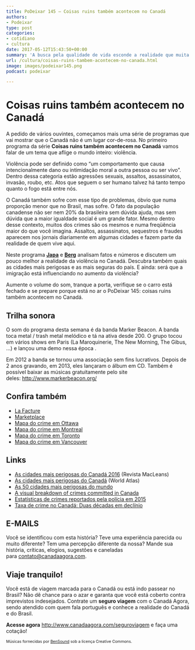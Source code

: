 ```yaml
---
title: PoDeixar 145 – Coisas ruins também acontecem no Canadá
authors:
- Podeixar
type: post
categories:
- cotidiano
- cultura
date: 2017-05-12T15:43:50+00:00
summary: 'A busca pela qualidade de vida esconde a realidade que muita gente ignora: coisas ruins também acontecem no Canadá e a violência é sim, uma delas.'
url: /cultura/coisas-ruins-tambem-acontecem-no-canada.html
image: images/podeixar145.png
podcast: podeixar

---
```

# Coisas ruins também acontecem no Canadá

A pedido de vários ouvintes, começamos mais uma série de programas que vai mostrar que o Canadá não é um lugar cor-de-rosa. No primeiro programa da série **Coisas ruins também acontecem no Canadá** vamos falar de um tema que aflige o mundo inteiro: violência.

Violência pode ser definido como &#8220;um comportamento que causa intencionalmente dano ou intimidação moral a outra pessoa ou ser vivo&#8221;. Dentro dessa categoria estão agressões sexuais, assaltos, assassinatos, invasão, roubo, etc. Atos que seguem o ser humano talvez há tanto tempo quanto o fogo está entre nós.

O Canadá também sofre com esse tipo de problemas, óbvio que numa proporção menor que no Brasil, mas sofre. O fato da população canadense não ser nem 20% da brasileira sem dúvida ajuda, mas sem dúvida que a maior igualdade social é um grande fator. Mesmo dentro desse contexto, muitos dos crimes são os mesmos e numa freqüência maior do que você imagina. Assaltos, assassinatos, sequestros e fraudes aparecem nos jornais diariamente em algumas cidades e fazem parte da realidade de quem vive aqui.

Neste programa [**Japa**][1] e [**Berg**][2] analisam fatos e números e discutem um pouco melhor a realidade da violência no Canadá. Descubra também quais as cidades mais perigosas e as mais seguras do país. E ainda: será que a imigração está influenciando no aumento da violência?

Aumente o volume do som, tranque a porta, verifique se o carro está fechado e se prepare porque está no ar o PoDeixar 145: coisas ruins também acontecem no Canadá.



## Trilha sonora

O som do programa desta semana é da banda Marker Beacon. A banda toca metal / trash metal melódico e tá na ativa desde 200. O grupo tocou em vários shows em Paris (La Maroquinerie, The New Morning, The Gibus, …) e lançou uma demo nessa época .

Em 2012 a banda se tornou uma associação sem fins lucrativos. Depois de 2 anos gravando, em 2013, eles lançaram o álbum em CD. Também é possível baixar as músicas gratuitamente pelo site deles: <a href="http://www.markerbeacon.org/" target="_blank" rel="noopener noreferrer">http://www.markerbeacon.org/</a>

## Confira também

  * <a href="http://ici.radio-canada.ca/tele/la-facture/2016-2017/" target="_blank" rel="noopener noreferrer">La Facture</a>
  * <a href="http://www.cbc.ca/marketplace/" target="_blank" rel="noopener noreferrer">Marketplace</a>
  * <a href="https://www.ottawapolice.ca/en/ottawacrimemappingtool.asp" target="_blank" rel="noopener noreferrer">Mapa do crime em Ottawa</a>
  * <a href="https://ville.montreal.qc.ca/vuesurlasecuritepublique/" target="_blank" rel="noopener noreferrer">Mapa do crime em Montreal</a>
  * <a href="http://maps.torontopolice.on.ca/" target="_blank" rel="noopener noreferrer">Mapa do crime em Toronto</a>
  * <a href="http://vancouver.ca/police/CrimeMaps/" target="_blank" rel="noopener noreferrer">Mapa do crime em Vancouver</a>

## Links

  * [As cidades mais perigosas do Canadá 2016][3] (Revista MacLeans)
  * <a href="http://www.worldatlas.com/articles/most-dangerous-cities-in-canada.html" target="_blank" rel="noopener noreferrer">As cidades mais perigosas do Canadá</a> (World Atlas)
  * <a href="http://g1.globo.com/ceara/noticia/fortaleza-sai-do-ranking-das-10-cidades-mais-violentas-do-brasil-diz-ong.ghtml" target="_blank" rel="noopener noreferrer">As 50 cidades mais perigosas do mundo</a>
  * <a href="http://www.ctvnews.ca/maps/crime-statistics" target="_blank" rel="noopener noreferrer">A visual breakdown of crimes committed in Canada</a>
  * <a href="http://www.statcan.gc.ca/pub/85-002-x/2016001/article/14642-eng.htm" target="_blank" rel="noopener noreferrer">Estatísticas de crimes reportados pela polícia em 2015</a>
  * <a href="http://www.statcan.gc.ca/pub/11-630-x/11-630-x2015001-eng.htm" target="_blank" rel="noopener noreferrer">Taxa de crime no Canadá: Duas décadas em declínio</a>

## E-MAILS

Você se identificou com esta história? Teve uma experiência parecida ou muito diferente? Tem uma percepção diferente da nossa? Mande sua história, críticas, elogios, sugestões e caneladas para <contato@canadaagora.com>.

## Viaje tranquilo!

Você está de viagem marcada para o Canadá ou está indo passear no Brasil? Não dê chance para o azar e garanta que você está coberto contra imprevistos indesejados. Contrate um **seguro viagem** com o Canadá Agora, sendo atendido com quem fala português e conhece a realidade do Canadá e do Brasil.

**Acesse agora** <http://www.canadaagora.com/seguroviagem> e faça uma cotação!

<span style="font-size: 8pt;">Músicas fornecidas por <a href="http://www.bensound.com/" target="_blank" rel="noopener noreferrer">BenSound</a> sob a licença Creative Commons.</span>

 [1]: https://www.canadaagora.com/japa
 [2]: https://www.canadaagora.com/berg
 [3]: http://www.macleans.ca/news/canada/interactive-crime-in-canada-compare-your-city/